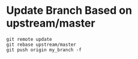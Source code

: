 # Update Branch Based on upstream/master

```
git remote update
git rebase upstream/master
git push origin my_branch -f
```
